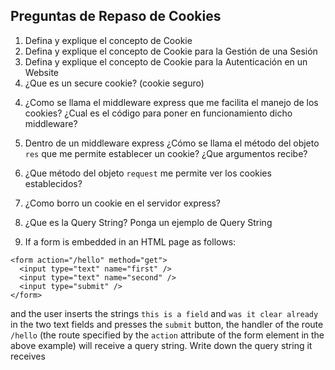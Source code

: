 ## Preguntas de Repaso de Cookies

1. Defina y explique el concepto de Cookie
2. Defina y explique el concepto de Cookie para la Gestión de una Sesión
3. Defina y explique el concepto de Cookie para la Autenticación en un Website
3.  ¿Que es un secure cookie? (cookie seguro)
<!--
A secure cookie has the secure attribute enabled and is only used via HTTPS, ensuring that the cookie is always encrypted when transmitting from client to server. This makes the cookie less likely to be exposed to cookie theft via eavesdropping.
-->
4. ¿Como se llama el middleware express que me facilita el manejo de los cookies?
¿Cual es el código para poner en funcionamiento dicho middleware?
<!--
```
% cookie-parser
% var cookieParser = require('cookie-parser');
% app.use(cookieParser());
```
-->
5. Dentro de un middleware express ¿Cómo se llama el método 
del objeto `res` que me permite establecer un cookie? ¿Que argumentos recibe?
<!--
```
%   res.cookie('cookie_name', 'cookie_value', {expire : new Date() + 9999}).send(
%      "Cookie is set: goto to browser's console and write document.cookie.");
```
-->
6. ¿Que método del objeto `request` me permite ver los cookies establecidos?
<!--
```
console.log("Cookies :  ", req.cookies);
```
-->
7. ¿Como borro un cookie en el servidor express?
<!--
```
res.clearCookie('cookie_name');
```
-->
8. ¿Que es la Query String? Ponga un ejemplo de Query String
<!--
On the World Wide Web, a query string is the part of a uniform resource locator (URL) containing data that does not fit conveniently into a hierarchical path structure. The query string commonly includes fields added to a base URL by a Web browser or other client application, for example as part of an HTML form.
A typical URL containing a query string is as follows:
```
http://example.com/over/there?name=ferret
```
-->
9. If a form is embedded in an HTML page as follows:
```
<form action="/hello" method="get">
  <input type="text" name="first" />
  <input type="text" name="second" />
  <input type="submit" />
</form>
```
and the user inserts the strings `this is a field` and 
`was it clear already` in the two text fields and presses the `submit` 
button,
the handler of the route `/hello` (the route specified by the `action` 
attribute
of the form element in the above example) will receive a 
query string. Write down the query string it receives
<!--
```
first=this+is+a+field&second=was+it+clear+already
```
-->
